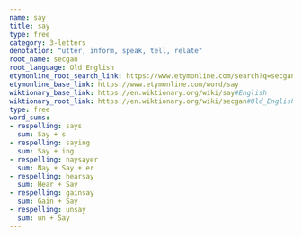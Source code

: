 ```yaml
---
name: say
title: say
type: free
category: 3-letters
denotation: "utter, inform, speak, tell, relate"
root_name: secgan
root_language: Old English
etymonline_root_search_link: https://www.etymonline.com/search?q=secgan
etymonline_base_link: https://www.etymonline.com/word/say
wiktionary_base_link: https://en.wiktionary.org/wiki/say#English
wiktionary_root_link: https://en.wiktionary.org/wiki/secgan#Old_English
type: free
word_sums:
- respelling: says
  sum: Say + s
- respelling: saying
  sum: Say + ing
- respelling: naysayer
  sum: Nay + Say + er
- respelling: hearsay
  sum: Hear + Say
- respelling: gainsay
  sum: Gain + Say
- respelling: unsay
  sum: un + Say
---
```

